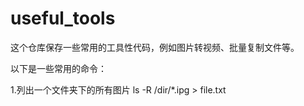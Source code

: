 # useful_tools
这个仓库保存一些常用的工具性代码，例如图片转视频、批量复制文件等。

以下是一些常用的命令：

1.列出一个文件夹下的所有图片
ls -R  /dir/*.ipg > file.txt 
